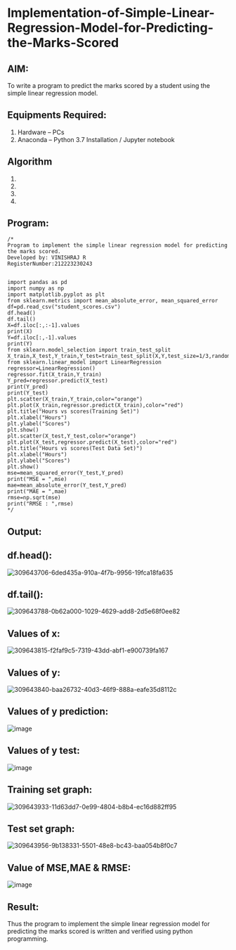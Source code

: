 # Implementation-of-Simple-Linear-Regression-Model-for-Predicting-the-Marks-Scored

## AIM:
To write a program to predict the marks scored by a student using the simple linear regression model.

## Equipments Required:
1. Hardware – PCs
2. Anaconda – Python 3.7 Installation / Jupyter notebook

## Algorithm
1. 
2. 
3. 
4. 

## Program:
```
/*
Program to implement the simple linear regression model for predicting the marks scored.
Developed by: VINISHRAJ R
RegisterNumber:212223230243


import pandas as pd
import numpy as np
import matplotlib.pyplot as plt
from sklearn.metrics import mean_absolute_error, mean_squared_error
df=pd.read_csv("student_scores.csv")
df.head()
df.tail()
X=df.iloc[:,:-1].values
print(X)
Y=df.iloc[:,-1].values
print(Y)
from sklearn.model_selection import train_test_split
X_train,X_test,Y_train,Y_test=train_test_split(X,Y,test_size=1/3,random_state=0)
from sklearn.linear_model import LinearRegression
regressor=LinearRegression()
regressor.fit(X_train,Y_train)
Y_pred=regressor.predict(X_test)
print(Y_pred)
print(Y_test)
plt.scatter(X_train,Y_train,color="orange")
plt.plot(X_train,regressor.predict(X_train),color="red")
plt.title("Hours vs scores(Training Set)")
plt.xlabel("Hours")
plt.ylabel("Scores")
plt.show()
plt.scatter(X_test,Y_test,color="orange")
plt.plot(X_test,regressor.predict(X_test),color="red")
plt.title("Hours vs scores(Test Data Set)")
plt.xlabel("Hours")
plt.ylabel("Scores")
plt.show()
mse=mean_squared_error(Y_test,Y_pred)
print("MSE = ",mse)
mae=mean_absolute_error(Y_test,Y_pred)
print("MAE = ",mae)
rmse=np.sqrt(mse)
print("RMSE : ",rmse)
*/
```

## Output:
## df.head():
![309643706-6ded435a-910a-4f7b-9956-19fca18fa635](https://github.com/Vinishofficial/Implementation-of-Simple-Linear-Regression-Model-for-Predicting-the-Marks-Scored/assets/146931793/ef46c0f6-4447-4f56-8afc-fe318cb3608d)
## df.tail():
![309643788-0b62a000-1029-4629-add8-2d5e68f0ee82](https://github.com/Vinishofficial/Implementation-of-Simple-Linear-Regression-Model-for-Predicting-the-Marks-Scored/assets/146931793/017fdacf-7a01-49fb-8f18-b7a5775cc833)
## Values of x:
![309643815-f2faf9c5-7319-43dd-abf1-e900739fa167](https://github.com/Vinishofficial/Implementation-of-Simple-Linear-Regression-Model-for-Predicting-the-Marks-Scored/assets/146931793/5e05953c-0793-4a91-8a66-a5d8ef347e2e)
## Values of y:
![309643840-baa26732-40d3-46f9-888a-eafe35d8112c](https://github.com/Vinishofficial/Implementation-of-Simple-Linear-Regression-Model-for-Predicting-the-Marks-Scored/assets/146931793/6ff1ba6b-3660-4575-b74d-dde54aac85e6)
## Values of y prediction:
![image](https://github.com/Vinishofficial/Implementation-of-Simple-Linear-Regression-Model-for-Predicting-the-Marks-Scored/assets/146931793/0207ca65-32ff-431f-8a4e-5a256b3e9b31)
## Values of y test:
![image](https://github.com/Vinishofficial/Implementation-of-Simple-Linear-Regression-Model-for-Predicting-the-Marks-Scored/assets/146931793/727196ee-e3ca-4964-acfe-eb7b0b9ebb53)
## Training set graph:
![309643933-11d63dd7-0e99-4804-b8b4-ec16d882ff95](https://github.com/Vinishofficial/Implementation-of-Simple-Linear-Regression-Model-for-Predicting-the-Marks-Scored/assets/146931793/986f7110-1109-4855-9167-c9acc503bca8)
## Test set graph:
![309643956-9b138331-5501-48e8-bc43-baa054b8f0c7](https://github.com/Vinishofficial/Implementation-of-Simple-Linear-Regression-Model-for-Predicting-the-Marks-Scored/assets/146931793/c1275365-add5-4e06-8fda-52e99f3c2a6b)
## Value of MSE,MAE & RMSE:
![image](https://github.com/Vinishofficial/Implementation-of-Simple-Linear-Regression-Model-for-Predicting-the-Marks-Scored/assets/146931793/fe8fac50-634a-4a65-b207-1f9c39870dbe)










## Result:
Thus the program to implement the simple linear regression model for predicting the marks scored is written and verified using python programming.
